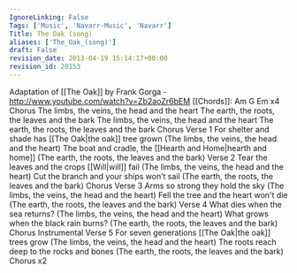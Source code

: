 ```yaml
---
IgnoreLinking: False
Tags: ['Music', 'Navarr-Music', 'Navarr']
Title: The Oak (song)
aliases: ['The_Oak_(song)']
draft: False
revision_date: 2013-04-19 15:14:17+00:00
revision_id: 20153
---
```


Adaptation of [[The Oak]] by Frank Gorga - http://www.youtube.com/watch?v=Zb2aoZr6bEM
[[Chords]]: Am G Em x4
Chorus
The limbs, the veins, the head and the heart
The earth, the roots, the leaves and the bark
The limbs, the veins, the head and the heart
The earth, the roots, the leaves and the bark
Chorus
Verse 1
For shelter and shade has [[The Oak|the oak]] tree grown
(The limbs, the veins, the head and the heart)
The boat and cradle, the [[Hearth and Home|hearth and home]]
(The earth, the roots, the leaves and the bark)
Verse 2
Tear the leaves and the crops [[Will|will]] fail
(The limbs, the veins, the head and the heart)
Cut the branch and your ships won’t sail
(The earth, the roots, the leaves and the bark)
Chorus
Verse 3
Arms so strong they hold the sky
(The limbs, the veins, the head and the heart)
Fell the tree and the heart won't die
(The earth, the roots, the leaves and the bark)
Verse 4
What dies when the sea returns?
(The limbs, the veins, the head and the heart)
What grows when the black rain burns?
(The earth, the roots, the leaves and the bark)
Chorus
Instrumental
Verse 5
For seven generations [[The Oak|the oak]] trees grow
(The limbs, the veins, the head and the heart)
The roots reach deep to the rocks and bones
(The earth, the roots, the leaves and the bark)
Chorus x2